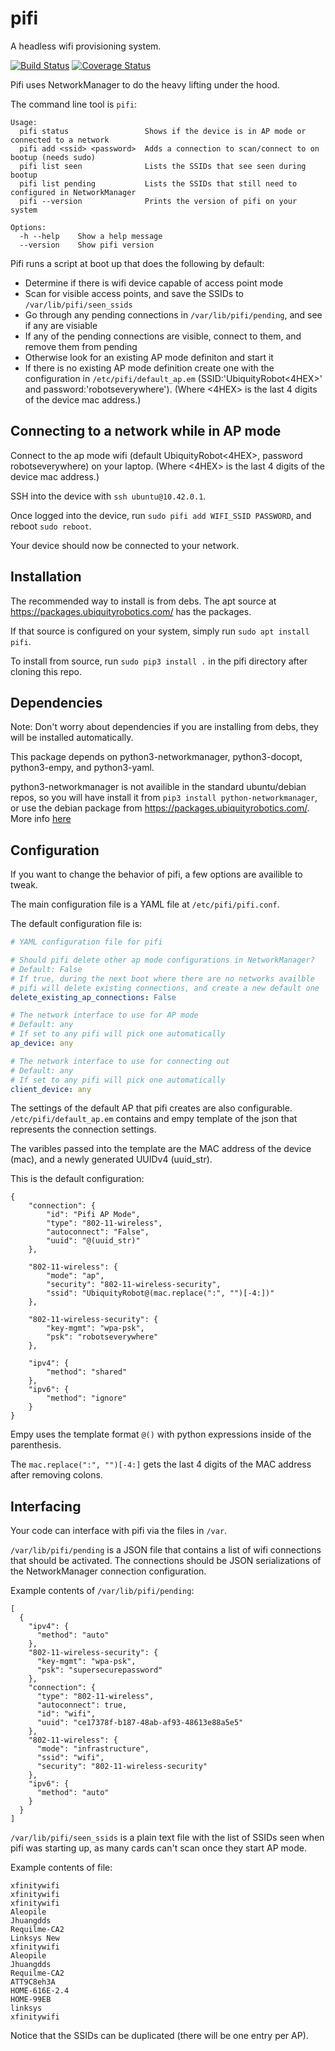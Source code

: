 # pifi
A headless wifi provisioning system.

[![Build Status](https://travis-ci.org/rohbotics/pifi.svg?branch=master)](https://travis-ci.org/rohbotics/pifi)
[![Coverage Status](https://coveralls.io/repos/github/rohbotics/pifi/badge.svg?branch=master)](https://coveralls.io/github/rohbotics/pifi?branch=master)

Pifi uses NetworkManager to do the heavy lifting under the hood.

The command line tool is `pifi`:
```
Usage:
  pifi status                 Shows if the device is in AP mode or connected to a network
  pifi add <ssid> <password>  Adds a connection to scan/connect to on bootup (needs sudo)
  pifi list seen              Lists the SSIDs that see seen during bootup
  pifi list pending           Lists the SSIDs that still need to configured in NetworkManager
  pifi --version              Prints the version of pifi on your system

Options:
  -h --help    Show a help message
  --version    Show pifi version
```

Pifi runs a script at boot up that does the following by default:
* Determine if there is wifi device capable of access point mode
* Scan for visible access points, and save the SSIDs to `/var/lib/pifi/seen_ssids`
* Go through any pending connections in `/var/lib/pifi/pending`, and see if any are visiable
* If any of the pending connections are visible, connect to them, and remove them from pending
* Otherwise look for an existing AP mode definiton and start it
* If there is no existing AP mode definition create one with the configuration in `/etc/pifi/default_ap.em` (SSID:'UbiquityRobot<4HEX>' and password:'robotseverywhere'). (Where <4HEX> is the last 4 digits of the device mac address.)

## Connecting to a network while in AP mode
Connect to the ap mode wifi (default UbiquityRobot<4HEX>, password robotseverywhere) on your laptop. (Where <4HEX> is the last 4 digits of the device mac address.)

SSH into the device with `ssh ubuntu@10.42.0.1`. 

Once logged into the device, run `sudo pifi add WIFI_SSID PASSWORD`, and reboot `sudo reboot`.

Your device should now be connected to your network.  

## Installation
The recommended way to install is from debs. The apt source at https://packages.ubiquityrobotics.com/ has the packages.

If that source is configured on your system, simply run `sudo apt install pifi`.

To install from source, run `sudo pip3 install .` in the pifi directory after cloning this repo.

## Dependencies
Note: Don't worry about dependencies if you are installing from debs, they will be installed automatically.

This package depends on python3-networkmanager, python3-docopt, python3-empy, and python3-yaml.

python3-networkmanager is not availible in the standard ubuntu/debian repos, so you will have install it from `pip3 install python-networkmanager`, or use the debian package from https://packages.ubiquityrobotics.com/. More info [here](debian/build-dependencies.md)

## Configuration

If you want to change the behavior of pifi, a few options are availible to tweak.

The main configuration file is a YAML file at `/etc/pifi/pifi.conf`.

The default configuration file is:
```yaml
# YAML configuration file for pifi

# Should pifi delete other ap mode configurations in NetworkManager?
# Default: False
# If true, during the next boot where there are no networks availble 
# pifi will delete existing connections, and create a new default one
delete_existing_ap_connections: False

# The network interface to use for AP mode
# Default: any
# If set to any pifi will pick one automatically
ap_device: any

# The network interface to use for connecting out
# Default: any
# If set to any pifi will pick one automatically
client_device: any
```


The settings of the default AP that pifi creates are also configurable. `/etc/pifi/default_ap.em` contains and empy template of the json that represents the connection settings.

The varibles passed into the template are the MAC address of the device (mac), and a newly generated UUIDv4 (uuid_str).

This is the default configuration:
```
{
    "connection": {
        "id": "Pifi AP Mode",
        "type": "802-11-wireless",
        "autoconnect": "False",
        "uuid": "@(uuid_str)"
    },

    "802-11-wireless": {
        "mode": "ap",
        "security": "802-11-wireless-security",
        "ssid": "UbiquityRobot@(mac.replace(":", "")[-4:])"
    },

    "802-11-wireless-security": {
        "key-mgmt": "wpa-psk",
        "psk": "robotseverywhere"
    },

    "ipv4": {
        "method": "shared"
    },
    "ipv6": {
        "method": "ignore"
    }
}
```

Empy uses the template format `@()` with python expressions inside of the parenthesis.

The `mac.replace(":", "")[-4:]` gets the last 4 digits of the MAC address after removing colons.

## Interfacing
Your code can interface with pifi via the files in `/var`.

`/var/lib/pifi/pending` is a JSON file that contains a list of wifi connections that should be activated. The connections should be JSON serializations of the NetworkManager connection configuration. 

Example contents of `/var/lib/pifi/pending`:
```
[
  {
    "ipv4": {
      "method": "auto"
    },
    "802-11-wireless-security": {
      "key-mgmt": "wpa-psk",
      "psk": "supersecurepassword"
    },
    "connection": {
      "type": "802-11-wireless",
      "autoconnect": true,
      "id": "wifi",
      "uuid": "ce17378f-b187-48ab-af93-48613e88a5e5"
    },
    "802-11-wireless": {
      "mode": "infrastructure",
      "ssid": "wifi",
      "security": "802-11-wireless-security"
    },
    "ipv6": {
      "method": "auto"
    }
  }
]
```

`/var/lib/pifi/seen_ssids` is a plain text file with the list of SSIDs seen when pifi was starting up, as many cards can't scan once they start AP mode.

Example contents of file:
```
xfinitywifi
xfinitywifi
xfinitywifi
Aleopile
Jhuangdds
Requilme-CA2
Linksys New
xfinitywifi
Aleopile
Jhuangdds
Requilme-CA2
ATT9C8eh3A
HOME-616E-2.4
HOME-99EB
linksys
xfinitywifi
```

Notice that the SSIDs can be duplicated (there will be one entry per AP).